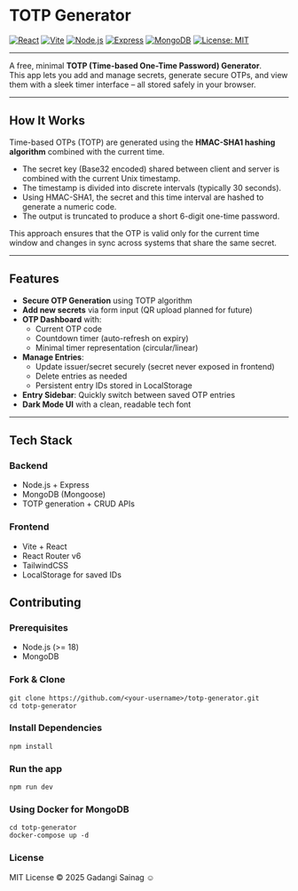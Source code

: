 # TOTP Generator

[![React](https://img.shields.io/badge/React-20232A?style=for-the-badge&logo=react&logoColor=61DAFB)](https://react.dev/)
[![Vite](https://img.shields.io/badge/Vite-646CFF?style=for-the-badge&logo=vite&logoColor=FFD62E)](https://vitejs.dev/) [![Node.js](https://img.shields.io/badge/Node.js-43853d?style=for-the-badge&logo=node-dot-js&logoColor=white)](https://nodejs.org/) [![Express](https://img.shields.io/badge/Express.js-000000?style=for-the-badge&logo=express&logoColor=white)](https://expressjs.com/) [![MongoDB](https://img.shields.io/badge/MongoDB-4EA94B?style=for-the-badge&logo=mongodb&logoColor=white)](https://www.mongodb.com/) [![License: MIT](https://img.shields.io/badge/License-MIT-yellow.svg?style=for-the-badge)](./LICENSE)

---

A free, minimal **TOTP (Time-based One-Time Password) Generator**.  
This app lets you add and manage secrets, generate secure OTPs, and view them with a sleek timer interface – all stored safely in your browser.

---

## How It Works

Time-based OTPs (TOTP) are generated using the **HMAC-SHA1 hashing algorithm** combined with the current time.

- The secret key (Base32 encoded) shared between client and server is combined with the current Unix timestamp.
- The timestamp is divided into discrete intervals (typically 30 seconds).
- Using HMAC-SHA1, the secret and this time interval are hashed to generate a numeric code.
- The output is truncated to produce a short 6-digit one-time password.

This approach ensures that the OTP is valid only for the current time window and changes in sync across systems that share the same secret.

---

## Features

- **Secure OTP Generation** using TOTP algorithm
- **Add new secrets** via form input (QR upload planned for future)
- **OTP Dashboard** with:
  - Current OTP code
  - Countdown timer (auto-refresh on expiry)
  - Minimal timer representation (circular/linear)
- **Manage Entries**:
  - Update issuer/secret securely (secret never exposed in frontend)
  - Delete entries as needed
  - Persistent entry IDs stored in LocalStorage
- **Entry Sidebar**: Quickly switch between saved OTP entries
- **Dark Mode UI** with a clean, readable tech font

---

## Tech Stack

### Backend

- Node.js + Express
- MongoDB (Mongoose)
- TOTP generation + CRUD APIs

### Frontend

- Vite + React
- React Router v6
- TailwindCSS
- LocalStorage for saved IDs

## Contributing

### Prerequisites

- Node.js (>= 18)
- MongoDB

### Fork & Clone

```
git clone https://github.com/<your-username>/totp-generator.git
cd totp-generator
```

### Install Dependencies

```
npm install
```

### Run the app

```
npm run dev
```

### Using Docker for MongoDB

```
cd totp-generator
docker-compose up -d
```

### License

MIT License © 2025 Gadangi Sainag ☺️
